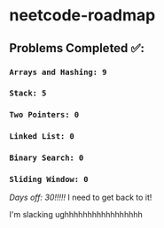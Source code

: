 # neetcode-roadmap

## Problems Completed ✅:  
  ### ```Arrays and Hashing: 9```
  ### ```Stack: 5```
  ### ```Two Pointers: 0```
  ### ```Linked List: 0```
  ### ```Binary Search: 0```
  ### ```Sliding Window: 0```


*Days off: 30!!!!!* I need to get back to it!

I'm slacking ughhhhhhhhhhhhhhhhh
